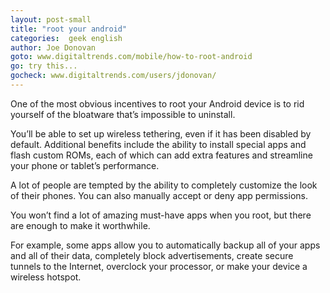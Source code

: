 ```yaml
---
layout: post-small
title: "root your android"
categories:  geek english 
author: Joe Donovan
goto: www.digitaltrends.com/mobile/how-to-root-android
go: try this...
gocheck: www.digitaltrends.com/users/jdonovan/
--- 
```


One of the most obvious incentives to root your Android device is to rid yourself of the bloatware that’s impossible to uninstall.

<!-- more -->
You’ll be able to set up wireless tethering, even if it has been disabled by default. Additional benefits include the ability to install special apps and flash custom ROMs, each of which can add extra features and streamline your phone or tablet’s performance. 

A lot of people are tempted by the ability to completely customize the look of their phones. You can also manually accept or deny app permissions.

You won’t find a lot of amazing must-have apps when you root, but there are enough to make it worthwhile. 

For example, some apps allow you to automatically backup all of your apps and all of their data, completely block advertisements, create secure tunnels to the Internet, overclock your processor, or make your device a wireless hotspot.
